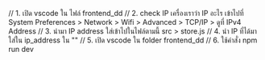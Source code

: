 // 1. เปิด vscode ใน ไฟล์ frontend_dd
// 2. check IP เครื่องเราว่า IP อะไร  เข้าไปที่ System Preferences > Network > Wifi > Advanced > TCP/IP > ดูที่ IPv4 Address
// 3. นำมา IP address ใส่เข้าไปในไฟล์ตามนี้ src > store.js
// 4. นำ IP ที่ได้มาใส่ใน ip_address ใน ""
// 5. เปิด vscode ใน folder frontend_dd
// 6. ใช้คำสั่ง npm run dev